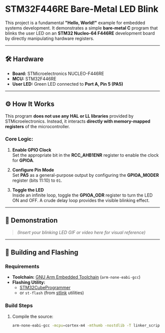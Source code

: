 # STM32F446RE Bare-Metal LED Blink

This project is a fundamental **"Hello, World!"** example for embedded systems development. It demonstrates a simple **bare-metal C** program that blinks the user LED on an **STM32 Nucleo-64 F446RE** development board by directly manipulating hardware registers.

---

## 🛠 Hardware

- **Board:** STMicroelectronics NUCLEO-F446RE  
- **MCU:** STM32F446RE  
- **User LED:** Green LED connected to **Port A, Pin 5 (PA5)**  

---

## ⚙️ How It Works

This program **does not use any HAL or LL libraries** provided by STMicroelectronics. Instead, it interacts **directly with memory-mapped registers** of the microcontroller.

### Core Logic:

1. **Enable GPIO Clock**  
   Set the appropriate bit in the **RCC_AHB1ENR** register to enable the clock for **GPIOA**.

2. **Configure Pin Mode**  
   Set **PA5** as a general-purpose output by configuring the **GPIOA_MODER** register (bits 11:10) to `01`.

3. **Toggle the LED**  
   Inside an infinite loop, toggle the **GPIOA_ODR** register to turn the LED ON and OFF. A crude delay loop provides the visible blinking effect.

---

## 🎥 Demonstration

> *(Insert your blinking LED GIF or video here for visual reference)*

---

## 🔧 Building and Flashing

### Requirements

- **Toolchain:** [GNU Arm Embedded Toolchain](https://developer.arm.com/downloads/-/gnu-rm) (`arm-none-eabi-gcc`)
- **Flashing Utility:** 
  - [STM32CubeProgrammer](https://www.st.com/en/development-tools/stm32cubeprog.html)  
  - or `st-flash` (from [stlink](https://github.com/stlink-org/stlink) utilities)

### Build Steps

1. Compile the source:
   ```bash
   arm-none-eabi-gcc -mcpu=cortex-m4 -mthumb -nostdlib -T linker_script.ld -o blink.elf main.c